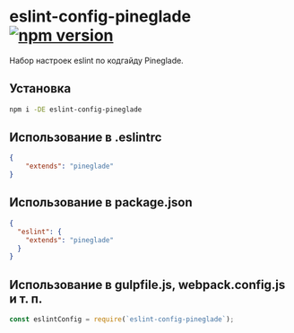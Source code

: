 # eslint-config-pineglade [![npm version](https://img.shields.io/npm/v/eslint-config-pineglade.svg)](https://www.npmjs.com/package/eslint-config-pineglade)

Набор настроек eslint по кодгайду Pineglade.

## Установка

```bash
npm i -DE eslint-config-pineglade
```

## Использование в .eslintrc

```json
{
	"extends": "pineglade"
}
```

## Использование в package.json

```json
{
  "eslint": {
    "extends": "pineglade"
  }
}
```

## Использование в gulpfile.js, webpack.config.js и т. п.

```js
const eslintConfig = require(`eslint-config-pineglade`);
```
